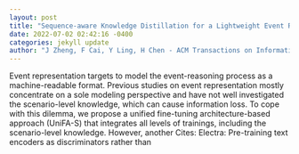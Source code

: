 ```yaml
--- 
layout: post 
title: "Sequence-aware Knowledge Distillation for a Lightweight Event Representation" 
date: 2022-07-02 02:42:16 -0400 
categories: jekyll update 
author: "J Zheng, F Cai, Y Ling, H Chen - ACM Transactions on Information Systems (TOIS), 2022" 
--- 
```

Event representation targets to model the event-reasoning process as a machine-readable format. Previous studies on event representation mostly concentrate on a sole modeling perspective and have not well investigated the scenario-level knowledge, which can cause information loss. To cope with this dilemma, we propose a unified fine-tuning architecture-based approach (UniFA-S) that integrates all levels of trainings, including the scenario-level knowledge. However, another Cites: Electra: Pre-training text encoders as discriminators rather than